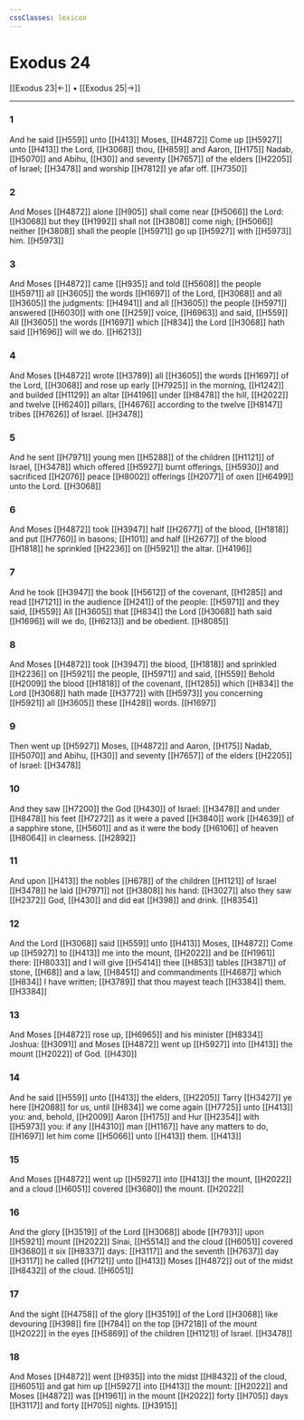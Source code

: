 ```yaml
---
cssClasses: lexicon
---
```

# Exodus 24

[[Exodus 23|←]] • [[Exodus 25|→]]

---

### 1
And he said [[H559]] unto [[H413]] Moses, [[H4872]] Come up [[H5927]] unto [[H413]] the Lord, [[H3068]] thou, [[H859]] and Aaron, [[H175]] Nadab, [[H5070]] and Abihu, [[H30]] and seventy [[H7657]] of the elders [[H2205]] of Israel; [[H3478]] and worship [[H7812]] ye afar off. [[H7350]]

### 2
And Moses [[H4872]] alone [[H905]] shall come near [[H5066]] the Lord: [[H3068]] but they [[H1992]] shall not [[H3808]] come nigh; [[H5066]] neither [[H3808]] shall the people [[H5971]] go up [[H5927]] with [[H5973]] him. [[H5973]]

### 3
And Moses [[H4872]] came [[H935]] and told [[H5608]] the people [[H5971]] all [[H3605]] the words [[H1697]] of the Lord, [[H3068]] and all [[H3605]] the judgments: [[H4941]] and all [[H3605]] the people [[H5971]] answered [[H6030]] with one [[H259]] voice, [[H6963]] and said, [[H559]] All [[H3605]] the words [[H1697]] which [[H834]] the Lord [[H3068]] hath said [[H1696]] will we do. [[H6213]]

### 4
And Moses [[H4872]] wrote [[H3789]] all [[H3605]] the words [[H1697]] of the Lord, [[H3068]] and rose up early [[H7925]] in the morning, [[H1242]] and builded [[H1129]] an altar [[H4196]] under [[H8478]] the hill, [[H2022]] and twelve [[H6240]] pillars, [[H4676]] according to the twelve [[H8147]] tribes [[H7626]] of Israel. [[H3478]]

### 5
And he sent [[H7971]] young men [[H5288]] of the children [[H1121]] of Israel, [[H3478]] which offered [[H5927]] burnt offerings, [[H5930]] and sacrificed [[H2076]] peace [[H8002]] offerings [[H2077]] of oxen [[H6499]] unto the Lord. [[H3068]]

### 6
And Moses [[H4872]] took [[H3947]] half [[H2677]] of the blood, [[H1818]] and put [[H7760]] in basons; [[H101]] and half [[H2677]] of the blood [[H1818]] he sprinkled [[H2236]] on [[H5921]] the altar. [[H4196]]

### 7
And he took [[H3947]] the book [[H5612]] of the covenant, [[H1285]] and read [[H7121]] in the audience [[H241]] of the people: [[H5971]] and they said, [[H559]] All [[H3605]] that [[H834]] the Lord [[H3068]] hath said [[H1696]] will we do, [[H6213]] and be obedient. [[H8085]]

### 8
And Moses [[H4872]] took [[H3947]] the blood, [[H1818]] and sprinkled [[H2236]] on [[H5921]] the people, [[H5971]] and said, [[H559]] Behold [[H2009]] the blood [[H1818]] of the covenant, [[H1285]] which [[H834]] the Lord [[H3068]] hath made [[H3772]] with [[H5973]] you concerning [[H5921]] all [[H3605]] these [[H428]] words. [[H1697]]

### 9
Then went up [[H5927]] Moses, [[H4872]] and Aaron, [[H175]] Nadab, [[H5070]] and Abihu, [[H30]] and seventy [[H7657]] of the elders [[H2205]] of Israel: [[H3478]]

### 10
And they saw [[H7200]] the God [[H430]] of Israel: [[H3478]] and under [[H8478]] his feet [[H7272]] as it were a paved [[H3840]] work [[H4639]] of a sapphire stone, [[H5601]] and as it were the body [[H6106]] of heaven [[H8064]] in clearness. [[H2892]]

### 11
And upon [[H413]] the nobles [[H678]] of the children [[H1121]] of Israel [[H3478]] he laid [[H7971]] not [[H3808]] his hand: [[H3027]] also they saw [[H2372]] God, [[H430]] and did eat [[H398]] and drink. [[H8354]]

### 12
And the Lord [[H3068]] said [[H559]] unto [[H413]] Moses, [[H4872]] Come up [[H5927]] to [[H413]] me into the mount, [[H2022]] and be [[H1961]] there: [[H8033]] and I will give [[H5414]]  thee [[H853]] tables [[H3871]] of stone, [[H68]] and a law, [[H8451]] and commandments [[H4687]] which [[H834]] I have written; [[H3789]] that thou mayest teach [[H3384]] them. [[H3384]]

### 13
And Moses [[H4872]] rose up, [[H6965]] and his minister [[H8334]] Joshua: [[H3091]] and Moses [[H4872]] went up [[H5927]] into [[H413]] the mount [[H2022]] of God. [[H430]]

### 14
And he said [[H559]] unto [[H413]] the elders, [[H2205]] Tarry [[H3427]] ye here [[H2088]] for us, until [[H834]] we come again [[H7725]] unto [[H413]] you: and, behold, [[H2009]] Aaron [[H175]] and Hur [[H2354]] with [[H5973]] you: if any [[H4310]] man [[H1167]] have any matters to do, [[H1697]] let him come [[H5066]] unto [[H413]] them. [[H413]]

### 15
And Moses [[H4872]] went up [[H5927]] into [[H413]] the mount, [[H2022]] and a cloud [[H6051]] covered [[H3680]] the mount. [[H2022]]

### 16
And the glory [[H3519]] of the Lord [[H3068]] abode [[H7931]] upon [[H5921]] mount [[H2022]] Sinai, [[H5514]] and the cloud [[H6051]] covered [[H3680]] it six [[H8337]] days: [[H3117]] and the seventh [[H7637]] day [[H3117]] he called [[H7121]] unto [[H413]] Moses [[H4872]] out of the midst [[H8432]] of the cloud. [[H6051]]

### 17
And the sight [[H4758]] of the glory [[H3519]] of the Lord [[H3068]] like devouring [[H398]] fire [[H784]] on the top [[H7218]] of the mount [[H2022]] in the eyes [[H5869]] of the children [[H1121]] of Israel. [[H3478]]

### 18
And Moses [[H4872]] went [[H935]] into the midst [[H8432]] of the cloud, [[H6051]] and gat him up [[H5927]] into [[H413]] the mount: [[H2022]] and Moses [[H4872]] was [[H1961]] in the mount [[H2022]] forty [[H705]] days [[H3117]] and forty [[H705]] nights. [[H3915]]
